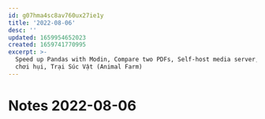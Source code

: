 ```yaml
---
id: g07hma4sc8av760ux27ie1y
title: '2022-08-06'
desc: ''
updated: 1659954652023
created: 1659741770995
excerpt: >-
  Speed up Pandas with Modin, Compare two PDFs, Self-host media server, Cách
  chơi hụi, Trại Súc Vật (Animal Farm)
---
```

# Notes 2022-08-06

